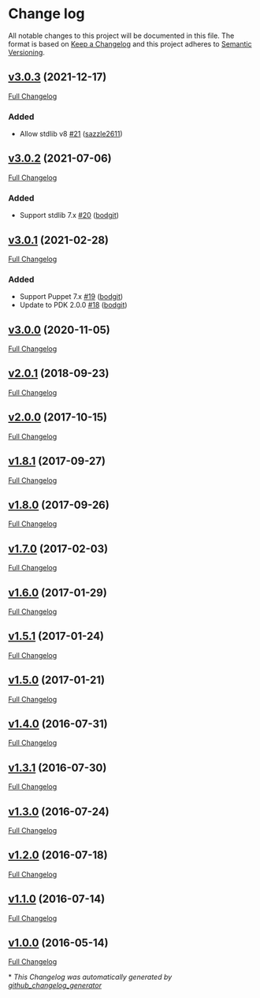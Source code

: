 # Change log

All notable changes to this project will be documented in this file. The format is based on [Keep a Changelog](http://keepachangelog.com/en/1.0.0/) and this project adheres to [Semantic Versioning](http://semver.org).

## [v3.0.3](https://github.com/bodgit/puppet-bodgitlib/tree/v3.0.3) (2021-12-17)

[Full Changelog](https://github.com/bodgit/puppet-bodgitlib/compare/v3.0.2...v3.0.3)

### Added

- Allow stdlib v8 [\#21](https://github.com/bodgit/puppet-bodgitlib/pull/21) ([sazzle2611](https://github.com/sazzle2611))

## [v3.0.2](https://github.com/bodgit/puppet-bodgitlib/tree/v3.0.2) (2021-07-06)

[Full Changelog](https://github.com/bodgit/puppet-bodgitlib/compare/v3.0.1...v3.0.2)

### Added

- Support stdlib 7.x [\#20](https://github.com/bodgit/puppet-bodgitlib/pull/20) ([bodgit](https://github.com/bodgit))

## [v3.0.1](https://github.com/bodgit/puppet-bodgitlib/tree/v3.0.1) (2021-02-28)

[Full Changelog](https://github.com/bodgit/puppet-bodgitlib/compare/v3.0.0...v3.0.1)

### Added

- Support Puppet 7.x [\#19](https://github.com/bodgit/puppet-bodgitlib/pull/19) ([bodgit](https://github.com/bodgit))
- Update to PDK 2.0.0 [\#18](https://github.com/bodgit/puppet-bodgitlib/pull/18) ([bodgit](https://github.com/bodgit))

## [v3.0.0](https://github.com/bodgit/puppet-bodgitlib/tree/v3.0.0) (2020-11-05)

[Full Changelog](https://github.com/bodgit/puppet-bodgitlib/compare/v2.0.1...v3.0.0)

## [v2.0.1](https://github.com/bodgit/puppet-bodgitlib/tree/v2.0.1) (2018-09-23)

[Full Changelog](https://github.com/bodgit/puppet-bodgitlib/compare/v2.0.0...v2.0.1)

## [v2.0.0](https://github.com/bodgit/puppet-bodgitlib/tree/v2.0.0) (2017-10-15)

[Full Changelog](https://github.com/bodgit/puppet-bodgitlib/compare/v1.8.1...v2.0.0)

## [v1.8.1](https://github.com/bodgit/puppet-bodgitlib/tree/v1.8.1) (2017-09-27)

[Full Changelog](https://github.com/bodgit/puppet-bodgitlib/compare/v1.8.0...v1.8.1)

## [v1.8.0](https://github.com/bodgit/puppet-bodgitlib/tree/v1.8.0) (2017-09-26)

[Full Changelog](https://github.com/bodgit/puppet-bodgitlib/compare/v1.7.0...v1.8.0)

## [v1.7.0](https://github.com/bodgit/puppet-bodgitlib/tree/v1.7.0) (2017-02-03)

[Full Changelog](https://github.com/bodgit/puppet-bodgitlib/compare/v1.6.0...v1.7.0)

## [v1.6.0](https://github.com/bodgit/puppet-bodgitlib/tree/v1.6.0) (2017-01-29)

[Full Changelog](https://github.com/bodgit/puppet-bodgitlib/compare/v1.5.1...v1.6.0)

## [v1.5.1](https://github.com/bodgit/puppet-bodgitlib/tree/v1.5.1) (2017-01-24)

[Full Changelog](https://github.com/bodgit/puppet-bodgitlib/compare/v1.5.0...v1.5.1)

## [v1.5.0](https://github.com/bodgit/puppet-bodgitlib/tree/v1.5.0) (2017-01-21)

[Full Changelog](https://github.com/bodgit/puppet-bodgitlib/compare/v1.4.0...v1.5.0)

## [v1.4.0](https://github.com/bodgit/puppet-bodgitlib/tree/v1.4.0) (2016-07-31)

[Full Changelog](https://github.com/bodgit/puppet-bodgitlib/compare/v1.3.1...v1.4.0)

## [v1.3.1](https://github.com/bodgit/puppet-bodgitlib/tree/v1.3.1) (2016-07-30)

[Full Changelog](https://github.com/bodgit/puppet-bodgitlib/compare/v1.3.0...v1.3.1)

## [v1.3.0](https://github.com/bodgit/puppet-bodgitlib/tree/v1.3.0) (2016-07-24)

[Full Changelog](https://github.com/bodgit/puppet-bodgitlib/compare/v1.2.0...v1.3.0)

## [v1.2.0](https://github.com/bodgit/puppet-bodgitlib/tree/v1.2.0) (2016-07-18)

[Full Changelog](https://github.com/bodgit/puppet-bodgitlib/compare/v1.1.0...v1.2.0)

## [v1.1.0](https://github.com/bodgit/puppet-bodgitlib/tree/v1.1.0) (2016-07-14)

[Full Changelog](https://github.com/bodgit/puppet-bodgitlib/compare/v1.0.0...v1.1.0)

## [v1.0.0](https://github.com/bodgit/puppet-bodgitlib/tree/v1.0.0) (2016-05-14)

[Full Changelog](https://github.com/bodgit/puppet-bodgitlib/compare/0a5049475df9646afae97cb73107788b4a340db9...v1.0.0)



\* *This Changelog was automatically generated by [github_changelog_generator](https://github.com/github-changelog-generator/github-changelog-generator)*
